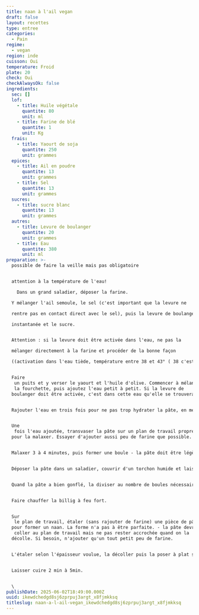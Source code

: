 ```yaml
---
title: naan à l'ail vegan
draft: false
layout: recettes
type: entree
categories:
  - Pain
regime:
  - vegan
region: inde
cuisson: Oui
temperature: Froid
plate: 20
check: Oui
checkAlwaysOk: false
ingredients:
  sec: []
  lof:
    - title: Huile végétale
      quantite: 80
      unit: ml
    - title: Farine de blé
      quantite: 1
      unit: Kg
  frais:
    - title: Yaourt de soja
      quantite: 250
      unit: grammes
  epices:
    - title: Ail en poudre
      quantite: 13
      unit: grammes
    - title: Sel
      quantite: 13
      unit: grammes
  sucres:
    - title: sucre blanc
      quantite: 13
      unit: grammes
  autres:
    - title: Levure de boulanger
      quantite: 20
      unit: grammes
    - title: Eau
      quantite: 380
      unit: ml
preparation: >-
  possible de faire la veille mais pas obligatoire


  attention à la température de l'eau!

    Dans un grand saladier, déposer la farine.

  Y mélanger l'ail semoule, le sel (c'est important que la levure ne 

  rentre pas en contact direct avec le sel), puis la levure de boulanger 

  instantanée et le sucre.


  Attention : si la levure doit être activée dans l'eau, ne pas la 

  mélanger directement à la farine et procéder de la bonne façon 

  ((activation dans l'eau tiède, température entre 38 et 43° ( 38 c'est quand c'est plus chaud que toi, normalement ça se sent ; ) avec un peu de sucre)).


  Faire
   un puits et y verser le yaourt et l'huile d'olive. Commencer à mélanger à
   la fourchette, puis ajoutez l'eau petit à petit. Si la levure de 
  boulanger doit être activée, c'est dans cette eau qu'elle se trouvera.


  Rajouter l'eau en trois fois pour ne pas trop hydrater la pâte, en mélangeant entre chaque fois.


  Une
   fois l'eau ajoutée, transvaser la pâte sur un plan de travail propre 
  pour la malaxer. Essayer d'ajouter aussi peu de farine que possible.


  Malaxer 3 à 4 minutes, puis former une boule - la pâte doit être légèrement collante, mais facile à manipuler.


  Déposer la pâte dans un saladier, couvrir d'un torchon humide et laissez monter entre 1h30 et 2h dans un endroit chaud.


  Quand la pâte a bien gonflé, la diviser au nombre de boules nécessaires.


  Faire chauffer la billig à feu fort.


  Sur
   le plan de travail, étaler (sans rajouter de farine) une pièce de pâte 
  pour former un naan. La forme n'a pas à être parfaite. - la pâte devrait
   coller au plan de travail mais ne pas rester accrochée quand on la 
  décolle. Si besoin, n'ajouter qu'un tout petit peu de farine.


  L'étaler selon l'épaisseur voulue, la décoller puis la poser à plat sur la billig chaude en baissez légèrement le feu. 


  Laisser cuire 2 min à 5min.


  \
publishDate: 2025-06-02T18:49:00.000Z
uuid: ikewdchedgd8sj6zprpuj3argt_x8fjmkksq
titleslug: naan-a-l-ail-vegan_ikewdchedgd8sj6zprpuj3argt_x8fjmkksq
---
```


